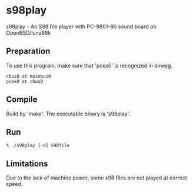 s98play
=======

s98play - An S98 file player with PC-9801-86 sound board on OpenBSD/luna88k


Preparation
-----------
To use this program, make sure that 'pcex0' is recognized in dmesg.
```
cbus0 at mainbus0
pcex0 at cbus0
```

Compile
-------
Build by 'make'.  The executable binary is 's98play'.

Run
---
```
% ./s98play [-d] S98file
```

Limitations
-----------
Due to the lack of machine power, some s98 files are not played at correct speed.
